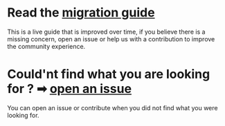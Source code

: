# Read the [migration guide](https://vert-x3.github.io/vertx-4-migration-guide/index.html)

This is a live guide that is improved over time, if you believe there is a missing concern, open an issue or help us with a contribution to improve the community experience.

# Could'nt find what you are looking for  ? ➡ [open an issue](https://github.com/vert-x3/vertx-4-migration-guide/issues)

You can open an issue or contribute when you did not find what you were looking for.
